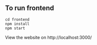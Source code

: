 ## To run frontend

```
cd frontend
npm install
npm start
```

View the website on http://localhost:3000/ 